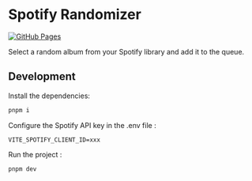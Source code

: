 # Spotify Randomizer

[![GitHub Pages](https://github.com/julesrx/spotify-randomizer/actions/workflows/gh-pages.yml/badge.svg?branch=main)](https://github.com/julesrx/spotify-randomizer/deployments/activity_log?environment=github-pages)

Select a random album from your Spotify library and add it to the queue.

## Development

Install the dependencies:

```bash
pnpm i
```

Configure the Spotify API key in the .env file :

```env
VITE_SPOTIFY_CLIENT_ID=xxx
```

Run the project :

```bash
pnpm dev
```
